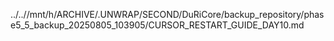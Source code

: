 ../..//mnt/h/ARCHIVE/.UNWRAP/SECOND/DuRiCore/backup_repository/phase5_5_backup_20250805_103905/CURSOR_RESTART_GUIDE_DAY10.md